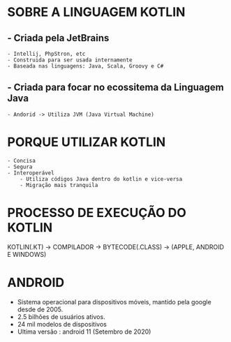 # SOBRE A LINGUAGEM KOTLIN

## - Criada pela JetBrains 
	- Intellij, PhpStron, etc
	- Construida para ser usada internamente
	- Baseada nas linguagens: Java, Scala, Groovy e C#
## - Criada para focar no ecossitema da Linguagem Java
	- Andorid -> Utiliza JVM (Java Virtual Machine)

# PORQUE UTILIZAR KOTLIN

	- Concisa
	- Segura
	- Interoperável
		- Utiliza códigos Java dentro do kotlin e vice-versa
		- Migração mais tranquila
# PROCESSO DE EXECUÇÃO DO KOTLIN 

KOTLIN(.KT) -> COMPILADOR -> BYTECODE(.CLASS) -> (APPLE, ANDROID E WINDOWS)

# ANDROID 

- Sistema operacional para dispositivos móveis, mantido pela google desde de 2005. 
- 2.5 bilhões de usuários ativos. 
- 24 mil modelos de dispositivos
- Ultima  versão : android 11 (Setembro de 2020)
